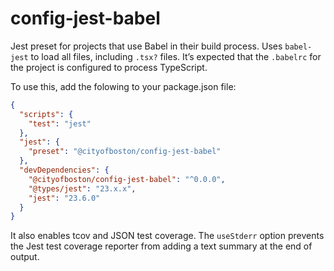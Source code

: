 # config-jest-babel

Jest preset for projects that use Babel in their build process. Uses
`babel-jest` to load all files, including `.tsx?` files. It’s expected that the
`.babelrc` for the project is configured to process TypeScript.

To use this, add the folowing to your package.json file:

```json
{
  "scripts": {
    "test": "jest"
  },
  "jest": {
    "preset": "@cityofboston/config-jest-babel"
  },
  "devDependencies": {
    "@cityofboston/config-jest-babel": "^0.0.0",
    "@types/jest": "23.x.x",
    "jest": "23.6.0"
  }
}
```

It also enables tcov and JSON test coverage. The `useStderr` option prevents the
Jest test coverage reporter from adding a text summary at the end of output.

